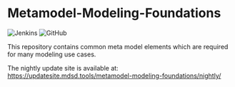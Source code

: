 # Metamodel-Modeling-Foundations
![Jenkins](https://build.mdsd.tools/job/MDSD-Tools/job/Metamodel-Modeling-Foundations/job/master/badge/icon)
![GitHub](https://img.shields.io/github/license/MDSD-Tools/Metamodel-Modeling-Foundations.svg)

This repository contains common meta model elements which are required for many modeling use cases. 

The nightly update site is available at: https://updatesite.mdsd.tools/metamodel-modeling-foundations/nightly/
